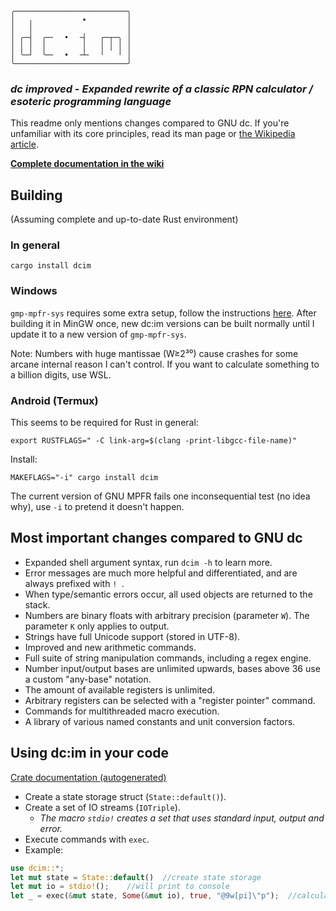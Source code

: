 ```
╭─────────────────────────╮
│   ╷           •         │
│   │                     │
│ ╭─┤  ╭─╴  •  ╶┤   ┌─┬─╮ │
│ │ │  │        │   │ │ │ │
│ ╰─┘  ╰─╴  •  ╶┴╴  ╵   ╵ │
╰─────────────────────────╯
```
### *dc improved - Expanded rewrite of a classic RPN calculator / esoteric programming language*

This readme only mentions changes compared to GNU dc. If you're unfamiliar with its core principles, read its man page or [the Wikipedia article](https://en.wikipedia.org/wiki/dc_(computer_program)).

[**Complete documentation in the wiki**](https://github.com/43615/dcim/wiki)

## Building
(Assuming complete and up-to-date Rust environment)

### In general
```shell
cargo install dcim
```

### Windows
`gmp-mpfr-sys` requires some extra setup, follow the instructions [here](https://docs.rs/gmp-mpfr-sys/latest/gmp_mpfr_sys/#building-on-windows). After building it in MinGW once, new dc:im versions can be built normally until I update it to a new version of `gmp-mpfr-sys`.

Note: Numbers with huge mantissae (W≥2³⁰) cause crashes for some arcane internal reason I can't control. If you want to calculate something to a billion digits, use WSL.

### Android (Termux)
This seems to be required for Rust in general:
```shell
export RUSTFLAGS=" -C link-arg=$(clang -print-libgcc-file-name)"
```
Install:
```shell
MAKEFLAGS="-i" cargo install dcim
```
The current version of GNU MPFR fails one inconsequential test (no idea why), use `-i` to pretend it doesn't happen.

## Most important changes compared to GNU dc
- Expanded shell argument syntax, run `dcim -h` to learn more.
- Error messages are much more helpful and differentiated, and are always prefixed with `! `.
- When type/semantic errors occur, all used objects are returned to the stack.
- Numbers are binary floats with arbitrary precision (parameter `W`). The parameter `K` only applies to output.
- Strings have full Unicode support (stored in UTF-8).
- Improved and new arithmetic commands.
- Full suite of string manipulation commands, including a regex engine.
- Number input/output bases are unlimited upwards, bases above 36 use a custom "any-base" notation.
- The amount of available registers is unlimited.
- Arbitrary registers can be selected with a "register pointer" command.
- Commands for multithreaded macro execution.
- A library of various named constants and unit conversion factors.

## Using dc:im in your code
[Crate documentation (autogenerated)](https://docs.rs/dcim/latest/dcim/)
- Create a state storage struct (`State::default()`).
- Create a set of IO streams (`IOTriple`).
  - *The macro `stdio!` creates a set that uses standard input, output and error.* 
- Execute commands with `exec`.
- Example:
```rust
use dcim::*;
let mut state = State::default()  //create state storage
let mut io = stdio!();    //will print to console
let _ = exec(&mut state, Some(&mut io), true, "@9w[pi]\"p");  //calculate π to 1 billion bits, print
```
